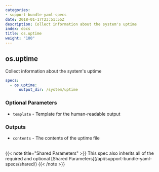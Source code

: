 ```yaml
---
categories:
- support-bundle-yaml-specs
date: 2018-01-17T23:51:55Z
description: Collect information about the system's uptime
index: docs
title: os.uptime
weight: "100"
---
```


## os.uptime

Collect information about the system's uptime


```yaml
specs:
  - os.uptime:
      output_dir: /system/uptime
```

    
### Optional Parameters


- `template` - Template for the human-readable output


    
### Outputs


- `contents` - The contents of the uptime file

    
<br>
{{< note title="Shared Parameters" >}}
This spec also inherits all of the required and optional [Shared Parameters](/api/support-bundle-yaml-specs/shared/)
{{< /note >}}
    
    